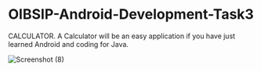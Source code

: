 # OIBSIP-Android-Development-Task3


CALCULATOR. A Calculator will be an easy application if you have just learned Android and coding for Java.


![Screenshot (8)](https://user-images.githubusercontent.com/85254301/202889217-29fe3734-5223-46f4-a4a7-0be7071d928f.png)
